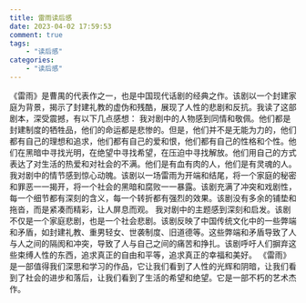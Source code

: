 ```yaml
---
title: 雷雨读后感
date: 2023-04-02 17:59:53
comment: true
tags:
    - "读后感"
categories:
    - "读后感"
---
```

《雷雨》是曹禺的代表作之一，也是中国现代话剧的经典之作。该剧以一个封建家庭为背景，揭示了封建礼教的虚伪和残酷，展现了人性的悲剧和反抗。我读了这部剧本，深受震撼，有以下几点感想：
我对剧中的人物感到同情和敬佩。他们都是封建制度的牺牲品，他们的命运都是悲惨的。但是，他们并不是无能为力的，他们都有自己的理想和追求，他们都有自己的爱和恨，他们都有自己的性格和个性。他们在黑暗中寻找光明，在绝望中寻找希望，在压迫中寻找解放。他们用自己的方式表达了对生活的热爱和对社会的不满。他们是有血有肉的人，他们是有灵魂的人。
我对剧中的情节感到惊心动魄。该剧以一场雷雨为开端和结尾，将一个家庭的秘密和罪恶一一揭开，将一个社会的黑暗和腐败一一暴露。该剧充满了冲突和戏剧性，每一个细节都有深刻的含义，每一个转折都有强烈的效果。该剧没有多余的铺垫和拖沓，而是紧凑而精彩，让人屏息而观。
我对剧中的主题感到深刻和启发。该剧不仅是一个家庭悲剧，也是一个社会悲剧。该剧反映了中国传统文化中的一些弊端和矛盾，如封建礼教、重男轻女、世袭制度、旧道德等。这些弊端和矛盾导致了人与人之间的隔阂和冲突，导致了人与自己之间的痛苦和挣扎。该剧呼吁人们摒弃这些束缚人性的东西，追求真正的自由和平等，追求真正的幸福和美好。
《雷雨》是一部值得我们深思和学习的作品，它让我们看到了人性的光辉和阴暗，让我们看到了社会的进步和落后，让我们看到了生活的希望和绝望。它是一部不朽的艺术杰作。
